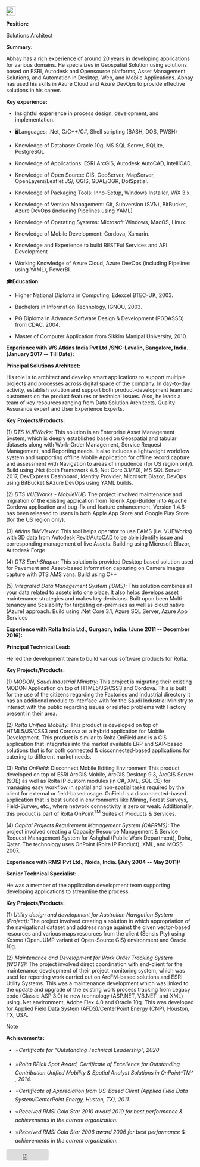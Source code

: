 <a href="https://www.linkedin.com/in/abhaymenon/" target="_blank">
    <img height="25px" src="https://img.shields.io/badge/-linkedin-%230e76a8?style=for-the-badge&logo=linkedin&logoColor=white" alt="Linkedin" />
  </a>

**Position:**

Solutions Architect

**Summary:**

Abhay has a rich experience of around 20 years in developing applications for various domains. He specializes in Geospatial Solution
using solutions based on ESRI, Autodesk and Opensource platforms, Asset Management Solutions, and Automation in Desktop, Web, and Mobile
Applications. Abhay has used his skills in Azure Cloud and Azure DevOps to provide effective solutions in his career.

**Key experience:**

-   Insightful experience in process design, development, and implementation.

-   🖥️Languages: .Net, C/C++/C#, Shell scripting (BASH, DOS, PWSH)

-   Knowledge of Database: Oracle 10g, MS SQL Server, SQLite, PostgreSQL

-   Knowledge of Applications: ESRI ArcGIS, Autodesk AutoCAD, IntelliCAD.

-   Knowledge of Open Source: GIS, GeoServer, MapServer, OpenLayers/Leaflet JS/, QGIS, GDAL/OGR, DotSpatial.

-   Knowledge of Packaging Tools: Inno-Setup, Windows Installer, WiX 3.x

-   Knowledge of Version Management: Git, Subversion (SVN), BitBucket, Azure DevOps (including Pipelines using YAML)

-   Knowledge of Operating Systems: Microsoft Windows, MacOS, Linux.

-   Knowledge of Mobile Development: Cordova, Xamarin.

-   Knowledge and Experience to build RESTFul Services and API Development

-   Working Knowledge of Azure Cloud, Azure DevOps (including Pipelines using YAML), PowerBI.

**🎓Education:**

-   Higher National Diploma in Computing, Edexcel BTEC-UK, 2003.

-   Bachelors in Information Technology, IGNOU, 2003.

-   PG Diploma in Advance Software Design & Development (PGDASSD) from CDAC, 2004.

-   Master of Computer Application from Sikkim Manipal University, 2010.

**Experience with WS Atkins India Pvt Ltd./SNC-Lavalin,
Bangalore, India. (January 2017 -- Till Date):**

**Principal Solutions Architect:**

His role is to architect and develop smart applications to support multiple projects and processes across digital space of the company. In
day-to-day activity, establish solution and support both product-development team and customers on the product features or
technical issues. Also, he leads a team of key resources ranging from Data Solution Architects, Quality Assurance expert and User Experience Experts.

**Key** **Projects/Products:**

(1) _DTS VUEWorks:_ This solution is an Enterprise Asset Management System, which is deeply established based on Geospatial
    and tabular datasets along with Work-Order Management, Service Request Management, and Reporting needs. It also includes a
    lightweight workflow system and supporting offline Mobile Application for offline record capture and assessment with
    Navigation to areas of impudence (for US region only). Build using .Net (both Framework 4.8, Net Core 3.1/7.0), MS SQL Server 2017,
    DevExpress Dashboard, Identity Provider, Microsoft Blazor, DevOps using BitBucket &Azure DevOps using YAML builds.

(2) _DTS VUEWorks - MobileVUE:_ The project involved maintenance and migration of the existing application from Telerik
    App-Builder into Apache Cordova application and bug-fix and feature enhancement. Version 1.4.6 has been released to users in both Apple
    App Store and Google Play Store (for the US region only). 

(3) _Atkins_ _BIMViewer_: This tool helps operator to use EAMS (i.e. VUEWorks) with 3D data from Autodesk Revit/AutoCAD to be able
    identify issue and corresponding management of live Assets. Building using Microsoft Blazor, Autodesk Forge

(4) _DTS_ _EarthShaper:_ This solution is provided Desktop based solution used for Pavement and Asset-based information
    capturing on Camera Images capture with DTS AMS vans. Build using C++

(5) _Integrated Data Management System (iDMS):_ This solution combines all your data related to assets into one place. It
    also helps develops asset maintenance strategies and makes key decisions. Built upon been Multi-tenancy and Scalability for
    targeting on-premises as well as cloud native (Azure) approach. Build using .Net Core 3.1, Azure SQL Server, Azure App Services


**Experience with Rolta India Ltd., Gurgaon, India. (June 2011 -- December 2016):**

**Principal Technical Lead:**

He led the development team to build various software products for Rolta.

**Key Projects/Products:**

(1) _MODON, Saudi Industrial Ministry:_ This project is migrating their existing MODON Application on top of HTML5/JS/CSS3
    and Cordova. This is built for the use of the citizens regarding the Factories and Industrial directory it has an additional module to
    interface with for the Saudi Industrial Ministry to interact with the public regarding issues or related problems with Factory present
    in their area.

(2) _Rolta Unified Mobility:_ This product is developed on top of HTML5/JS/CSS3 and Cordova as a hybrid application for Mobile
    Development. This product is similar to Rolta OnField and is a GIS application that integrates into the market available ERP and
    SAP-based solutions that is for both connected & disconnected-based applications for catering to different market needs.

(3) _Rolta OnField:_ Disconnect Mobile Editing Environment This product developed on top of ESRI ArcGIS Mobile, ArcGIS Desktop
    9.3, ArcGIS Server (SOE) as well as Rolta IP custom modules (in C#, XML, SQL CE) for managing easy workflow in spatial and non-spatial
    tasks required by the client for external or field-based usage. OnField is a disconnected-based application that is best suited in
    environments like Mining, Forest Surveys, Field-Survey, etc., where network connectivity is zero or weak. Additionally, this product is
    part of Rolta OnPoint<sup>TM</sup> Suites of Products & Services.

(4) _Capital Projects Requirement Management System (CAPRMS):_ The project involved creating a Capacity
    Resource Management & Service Request Management System for Ashghal (Public Work Department), Doha, Qatar. The technology uses OnPoint
    (Rolta IP Product), XML, and MOSS 2007.

**Experience with RMSI Pvt Ltd., Noida, India. (July 2004 -- May 2011):**

**Senior Technical Specialist:**

He was a member of the application development team supporting developing applications to streamline the process.

**Key Projects/Products:**

(1) _Utility design and development for Australian Navigation System (Project):_ The project involved creating a solution in
    which appropriation of the navigational dataset and address range against the given vector-based resources and various maps resources
    from the client (Sensis Pty) using Kosmo (OpenJUMP variant of Open-Source GIS) environment and Oracle 10g.

(2) _Maintenance and Development for Work Order Tracking System (WOTS):_ The project involved direct coordination with
    end-client for the maintenance development of their project monitoring system, which was used for reporting work carried out on
    ArcFM-based solutions and ESRI Utility Systems. This was a maintenance development which was linked to the update and upgrade
    of the existing work process tracking from Legacy code (Classic ASP 3.0) to new technology (ASP.NET, VB.NET, and XML) using .Net
    environment, Adobe Flex 4.0 and Oracle 10g. This was developed for Applied Field Data System (AFDS)/CenterPoint Energy (CNP), Houston,
    TX, USA.

> [!NOTE]
> **Achievements:**

-   ⭐*Certificate for "Outstanding Technical Leadership", 2020*

-   ⭐*Rolta RPick Spot Award, Certificate of Excellence for Outstanding Contribution Unified Mobility & Spatial Analyst Solutions in OnPoint^TM^ , 2014.*

-   ⭐*Certificate of Appreciation from US-Based Client (Applied Field Data System/CenterPoint Energy, Huston, TX), 2011.*

-   ⭐*Received RMSI Gold Star 2010 award 2010 for best performance & achievements in the current organization.*

-   ⭐*Received RMSI Gold Star 2006 award 2006 for best performance & achievements in the current organization.*

<iframe src="https://github.com/sponsors/abhaymin/button" title="Sponsor abhaymin" height="32" width="114" style="border: 0; border-radius: 6px;"></iframe>
